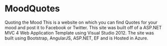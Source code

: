 # MoodQuotes
Quoting the Mood
This is a website on which you can find Quotes for your mood and post it to Facebook or Twitter. This site was built off of a ASP.NET MVC 4 Web Application Template using Visual Studio 2012. The site was built using Bootstrap, AngularJS, ASP.NET, EF and is Hosted in Azure.
